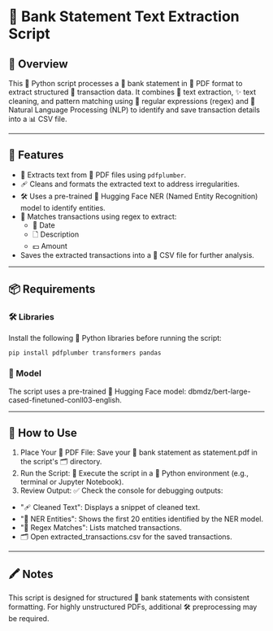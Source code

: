 # 📘 Bank Statement Text Extraction Script

## 🩾 Overview

This 🔰 Python script processes a 🏦 bank statement in 📝 PDF format to extract structured 🧹 transaction data. It combines 📜 text extraction, ✨ text cleaning, and pattern matching using 🔎 regular expressions (regex) and 🤖 Natural Language Processing (NLP) to identify and save transaction details into a 📊 CSV file.

---

## 🌟 Features

- 🐂 Extracts text from 📜 PDF files using `pdfplumber`.
- 🩹 Cleans and formats the extracted text to address irregularities.
- 🛠️ Uses a pre-trained 🤗 Hugging Face NER (Named Entity Recognition) model to identify entities.
- 🧾 Matches transactions using regex to extract:
  - 📅 Date
  - 🗋 Description
  - 💵 Amount
- Saves the extracted transactions into a 💾 CSV file for further analysis.

---

## 📦 Requirements

### 🛠️ Libraries

Install the following 🔰 Python libraries before running the script:

```bash
pip install pdfplumber transformers pandas
```
### 🧠 Model
The script uses a pre-trained 🤗 Hugging Face model: dbmdz/bert-large-cased-finetuned-conll03-english.

---

## 🔖 How to Use

1. Place Your 📜 PDF File:
Save your 🏦 bank statement as statement.pdf in the script's 🗂 directory.
2. Run the Script:
🏃 Execute the script in a 🔰 Python environment (e.g., terminal or Jupyter Notebook).
3. Review Output:
✅ Check the console for debugging outputs:
- "🩹 Cleaned Text": Displays a snippet of cleaned text.
- "🤖 NER Entities": Shows the first 20 entities identified by the NER model.
- "🔎 Regex Matches": Lists matched transactions.
- 🗂 Open extracted_transactions.csv for the saved transactions.

---
## 🖍️ Notes
This script is designed for structured 🏦 bank statements with consistent formatting.
For highly unstructured PDFs, additional 🛠️ preprocessing may be required.
